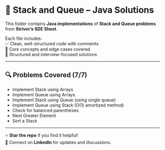 # 📁 Stack and Queue – Java Solutions

This folder contains **Java implementations** of **Stack and Queue problems** from **Striver’s SDE Sheet**.

Each file includes:  
✅ Clean, well-structured code with comments  
🧠 Core concepts and edge cases covered  
📌 Structured and interview-focused solutions  

---

## 🔍 Problems Covered (7/7)  
- Implement Stack using Arrays
- Implement Queue using Arrays
- Implement Stack using Queue (using single queue)
- Implement Queue using Stack (O(1) amortized method)
- Check for balanced parentheses
- Next Greater Element
- Sort a Stack
---

⭐ **Star the repo** if you find it helpful!  
💬 Connect on **LinkedIn** for updates and discussions.
